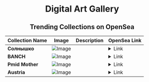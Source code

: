 <div align="center">

# Digital Art Gallery

## Trending Collections on OpenSea

| Collection Name                       | Image                                                                                     | Description                       | OpenSea Link                                                                                          |
|---------------------------------------|-------------------------------------------------------------------------------------------|-----------------------------------|--------------------------------------------------------------------------------------------------------|
| **Солнышко** | ![Image](https://i.seadn.io/s/raw/files/b99551823106e73922815c413ad231fd.jpg?w=500&auto=format?w=200&auto=format) |  | <details><summary>Link</summary>[Солнышко](https://opensea.io/collection/solnyshko)</details> |
| **BANCH** | ![Image](https://i.seadn.io/s/raw/files/e539134300dc460c53776816c90d4d70.png?w=500&auto=format?w=200&auto=format) |  | <details><summary>Link</summary>[BANCH](https://opensea.io/collection/banch-13)</details> |
| **Pmid Mother** | ![Image](https://i.seadn.io/s/raw/files/13a3ecddcb55a799ed139b80ced0b1d0.jpg?w=500&auto=format?w=200&auto=format) |  | <details><summary>Link</summary>[Pmid Mother](https://opensea.io/collection/pmid-mother)</details> |
| **Austria** | ![Image](https://i.seadn.io/s/raw/files/f937fd8862e625b49cba62df1da27910.jpg?w=500&auto=format?w=200&auto=format) |  | <details><summary>Link</summary>[Austria](https://opensea.io/collection/austria-27)</details> |

</div>